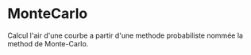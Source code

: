 # MonteCarlo
Calcul l'air d'une courbe a partir d'une methode probabiliste nommée la method de Monte-Carlo.

